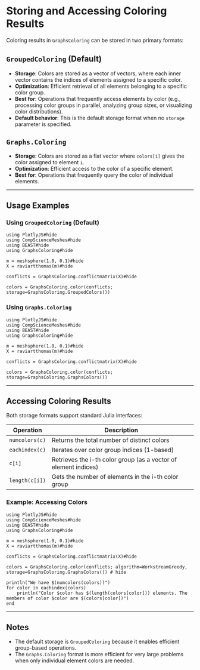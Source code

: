 # Storing and Accessing Coloring Results

Coloring results in `GraphsColoring` can be stored in two primary formats:

## `GroupedColoring` (Default)

- **Storage**: Colors are stored as a vector of vectors, where each inner vector contains the indices of elements assigned to a specific color.
- **Optimization**: Efficient retrieval of all elements belonging to a specific color group.
- **Best for**: Operations that frequently access elements by color (e.g., processing color groups in parallel, analyzing group sizes, or visualizing color distributions).
- **Default behavior**: This is the default storage format when no `storage` parameter is specified.

## `Graphs.Coloring`

- **Storage**: Colors are stored as a flat vector where `colors[i]` gives the color assigned to element `i`.
- **Optimization**: Efficient access to the color of a specific element.
- **Best for**: Operations that frequently query the color of individual elements.

---

## Usage Examples

### Using `GroupedColoring` (Default)

```@example
using PlotlyJS#hide
using CompScienceMeshes#hide
using BEAST#hide
using GraphsColoring#hide

m = meshsphere(1.0, 0.1)#hide
X = raviartthomas(m)#hide

conflicts = GraphsColoring.conflictmatrix(X)#hide

colors = GraphsColoring.color(conflicts; storage=GraphsColoring.GroupedColors())
```

### Using `Graphs.Coloring`

```@example
using PlotlyJS#hide
using CompScienceMeshes#hide
using BEAST#hide
using GraphsColoring#hide

m = meshsphere(1.0, 0.1)#hide
X = raviartthomas(m)#hide

conflicts = GraphsColoring.conflictmatrix(X)#hide

colors = GraphsColoring.color(conflicts; storage=GraphsColoring.GraphsColors())
```

---

## Accessing Coloring Results

Both storage formats support standard Julia interfaces:

| Operation | Description |
|---------|-------------|
| `numcolors(c)` | Returns the total number of distinct colors |
| `eachindex(c)` | Iterates over color group indices (1-based) |
| `c[i]` | Retrieves the i-th color group (as a vector of element indices) |
| `length(c[i])` | Gets the number of elements in the i-th color group |

### Example: Accessing Colors

```@example
using PlotlyJS#hide
using CompScienceMeshes#hide
using BEAST#hide
using GraphsColoring#hide

m = meshsphere(1.0, 0.1)#hide
X = raviartthomas(m)#hide

conflicts = GraphsColoring.conflictmatrix(X)#hide

colors = GraphsColoring.color(conflicts; algorithm=WorkstreamGreedy, storage=GraphsColoring.GraphsColors()) # hide

println("We have $(numcolors(colors))")
for color in eachindex(colors)
    println("Color $color has $(length(colors[color])) elements. The members of color $color are $(colors[color])")
end
```

---

## Notes

- The default storage is `GroupedColoring` because it enables efficient group-based operations.
- The `Graphs.Coloring` format is more efficient for very large problems when only individual element colors are needed.
